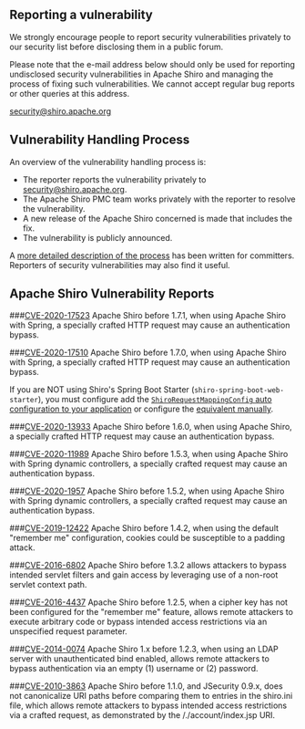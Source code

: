 
Reporting a vulnerability
-------------------------

We strongly encourage people to report security vulnerabilities privately to our security list before disclosing them in a public forum.

Please note that the e-mail address below should only be used for reporting undisclosed security vulnerabilities in Apache Shiro and managing the process of fixing such vulnerabilities. We cannot accept regular bug reports or other queries at this address.

[security@shiro.apache.org](mailto:security@shiro.apache.org)


Vulnerability Handling Process
------------------------------

An overview of the vulnerability handling process is:

* The reporter reports the vulnerability privately to [security@shiro.apache.org](mailto:security@shiro.apache.org).
* The Apache Shiro PMC team works privately with the reporter to resolve the vulnerability.
* A new release of the Apache Shiro concerned is made that includes the fix.
* The vulnerability is publicly announced.

A [more detailed description of the process](http://www.apache.org/security/committers.html) has been written for committers. Reporters of security vulnerabilities may also find it useful.


Apache Shiro Vulnerability Reports
----------------------------------

###[CVE-2020-17523](https://cve.mitre.org/cgi-bin/cvename.cgi?name=CVE-2020-17523)
Apache Shiro before 1.7.1, when using Apache Shiro with Spring, a specially crafted HTTP request may cause an authentication bypass.

###[CVE-2020-17510](https://cve.mitre.org/cgi-bin/cvename.cgi?name=CVE-2020-17510)
Apache Shiro before 1.7.0, when using Apache Shiro with Spring, a specially crafted HTTP request may cause an authentication bypass.

If you are NOT using Shiro's Spring Boot Starter (`shiro-spring-boot-web-starter`), you must configure add the [`ShiroRequestMappingConfig` auto configuration to your application](/spring-framework.html#SpringFramework-WebConfig) or configure the [equivalent manually](https://github.com/apache/shiro/blob/shiro-root-1.7.0/support/spring/src/main/java/org/apache/shiro/spring/web/config/ShiroRequestMappingConfig.java#L28-L30).

###[CVE-2020-13933](https://cve.mitre.org/cgi-bin/cvename.cgi?name=CVE-2020-13933)
Apache Shiro before 1.6.0, when using Apache Shiro, a specially crafted HTTP request may cause an authentication bypass.

###[CVE-2020-11989](https://cve.mitre.org/cgi-bin/cvename.cgi?name=CVE-2020-11989)
Apache Shiro before 1.5.3, when using Apache Shiro with Spring dynamic controllers, a specially crafted request may cause an authentication bypass.

###[CVE-2020-1957](https://cve.mitre.org/cgi-bin/cvename.cgi?name=CVE-2020-1957)
Apache Shiro before 1.5.2, when using Apache Shiro with Spring dynamic controllers, a specially crafted request may cause an authentication bypass.

###[CVE-2019-12422](https://cve.mitre.org/cgi-bin/cvename.cgi?name=CVE-2019-12422)
Apache Shiro before 1.4.2, when using the default "remember me" configuration, cookies could be susceptible to a padding attack.

###[CVE-2016-6802](https://cve.mitre.org/cgi-bin/cvename.cgi?name=CVE-2016-6802)
Apache Shiro before 1.3.2 allows attackers to bypass intended servlet filters and gain access by leveraging use of a non-root servlet context path.

###[CVE-2016-4437](https://cve.mitre.org/cgi-bin/cvename.cgi?name=CVE-2016-4437)
Apache Shiro before 1.2.5, when a cipher key has not been configured for the "remember me" feature, allows remote attackers to execute arbitrary code or bypass intended access restrictions via an unspecified request parameter.

###[CVE-2014-0074](https://cve.mitre.org/cgi-bin/cvename.cgi?name=CVE-2014-0074)
Apache Shiro 1.x before 1.2.3, when using an LDAP server with unauthenticated bind enabled, allows remote attackers to bypass authentication via an empty (1) username or (2) password.

###[CVE-2010-3863](https://cve.mitre.org/cgi-bin/cvename.cgi?name=CVE-2010-3863)
Apache Shiro before 1.1.0, and JSecurity 0.9.x, does not canonicalize URI paths before comparing them to entries in the shiro.ini file, which allows remote attackers to bypass intended access restrictions via a crafted request, as demonstrated by the /./account/index.jsp URI.
